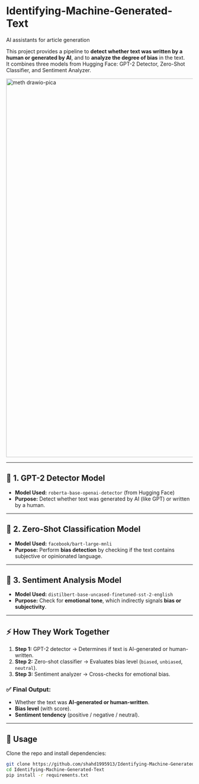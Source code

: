 # Identifying-Machine-Generated-Text
AI assistants for article generation

This project provides a pipeline to **detect whether text was written by a human or generated by AI**, and to **analyze the degree of bias** in the text.  
It combines three models from Hugging Face: GPT-2 Detector, Zero-Shot Classifier, and Sentiment Analyzer.

<img width="1024" height="1024" alt="meth drawio-pica" src="https://github.com/user-attachments/assets/f24357df-b064-46cb-a1cc-a2bb9618fb28" />



---

## 🔹 1. GPT-2 Detector Model
- **Model Used:** `roberta-base-openai-detector` (from Hugging Face)  
- **Purpose:** Detect whether text was generated by AI (like GPT) or written by a human.  

---

## 🔹 2. Zero-Shot Classification Model
- **Model Used:** `facebook/bart-large-mnli`  
- **Purpose:** Perform **bias detection** by checking if the text contains subjective or opinionated language.  


---

## 🔹 3. Sentiment Analysis Model
- **Model Used:** `distilbert-base-uncased-finetuned-sst-2-english`  
- **Purpose:** Check for **emotional tone**, which indirectly signals **bias or subjectivity**.  

---

## ⚡️ How They Work Together
1. **Step 1:** GPT-2 detector → Determines if text is AI-generated or human-written.  
2. **Step 2:** Zero-shot classifier → Evaluates bias level (`biased`, `unbiased`, `neutral`).  
3. **Step 3:** Sentiment analyzer → Cross-checks for emotional bias.  

### ✅ Final Output:  
- Whether the text was **AI-generated or human-written**.  
- **Bias level** (with score).  
- **Sentiment tendency** (positive / negative / neutral).  

---

## 🚀 Usage
Clone the repo and install dependencies:

```bash
git clone https://github.com/shahd1995913/Identifying-Machine-Generated-Text.git
cd Identifying-Machine-Generated-Text
pip install -r requirements.txt
